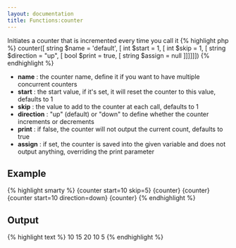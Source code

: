 ```yaml
---
layout: documentation
title: Functions:counter
---
```


Initiates a counter that is incremented every time you call it
{% highlight php %}
counter([ string $name = 'default', [ int $start = 1, [ int $skip = 1, [ string $direction = "up", [ bool 
$print = true, [ string $assign = null ]]]]]])
{% endhighlight %}

* **name** : the counter name, define it if you want to have multiple concurrent counters
* **start** : the start value, if it's set, it will reset the counter to this value, defaults to 1
* **skip** : the value to add to the counter at each call, defaults to 1
* **direction** : "up" (default) or "down" to define whether the counter increments or decrements
* **print** : if false, the counter will not output the current count, defaults to true
* **assign** : if set, the counter is saved into the given variable and does not output anything, overriding the print parameter

## Example
{% highlight smarty %}
{counter start=10 skip=5}
{counter}
{counter}
{counter start=10 direction=down}
{counter}
{% endhighlight %}

## Output
{% highlight text %}
10
15
20
10
5
{% endhighlight %}
